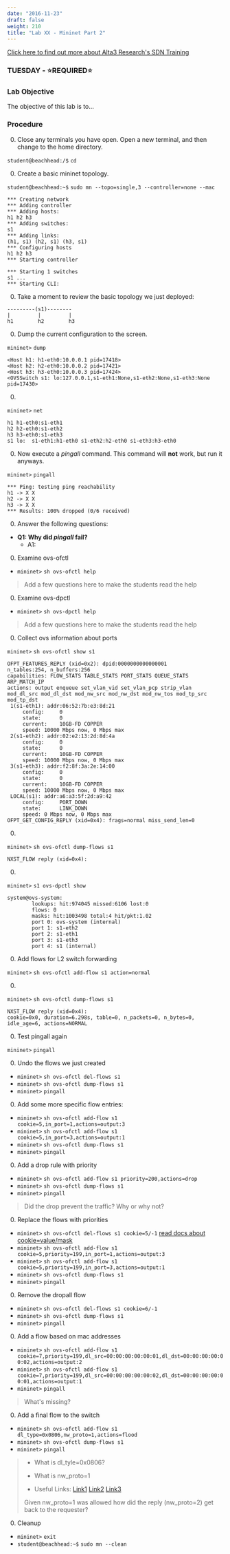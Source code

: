 ```yaml
---
date: "2016-11-23"
draft: false
weight: 210
title: "Lab XX - Mininet Part 2"
---
```

[Click here to find out more about Alta3 Research's SDN Training](https://alta3.com/courses/sdn)

### TUESDAY - &#x2B50;REQUIRED&#x2B50;

### Lab Objective
The objective of this lab is to...

### Procedure

0. Close any terminals you have open. Open a new terminal, and then change to the home directory.

  `student@beachhead:/$` `cd`

0. Create a basic mininet topology.

  `student@beachhead:~$` `sudo mn --topo=single,3 --controller=none --mac`
  
  ```
  *** Creating network
  *** Adding controller
  *** Adding hosts:
  h1 h2 h3
  *** Adding switches:
  s1
  *** Adding links:
  (h1, s1) (h2, s1) (h3, s1)
  *** Configuring hosts
  h1 h2 h3
  *** Starting controller

  *** Starting 1 switches
  s1 ...
  *** Starting CLI:
  ```
  
0. Take a moment to review the basic topology we just deployed:

  ```
  ---------(s1)--------
  |         |         |
  h1        h2        h3
  ```

0. Dump the current configuration to the screen.

  `mininet>` `dump`
  
  ```
  <Host h1: h1-eth0:10.0.0.1 pid=17418>
  <Host h2: h2-eth0:10.0.0.2 pid=17421>
  <Host h3: h3-eth0:10.0.0.3 pid=17424>
  <OVSSwitch s1: lo:127.0.0.1,s1-eth1:None,s1-eth2:None,s1-eth3:None pid=17430>
  ```

0. 

  `mininet>` `net`
  
  ```
  h1 h1-eth0:s1-eth1
  h2 h2-eth0:s1-eth2
  h3 h3-eth0:s1-eth3
  s1 lo:  s1-eth1:h1-eth0 s1-eth2:h2-eth0 s1-eth3:h3-eth0
  ```

0. Now execute a *pingall* command. This command will **not** work, but run it anyways.

  `mininet>` `pingall`
  
  ```
  *** Ping: testing ping reachability
  h1 -> X X
  h2 -> X X
  h3 -> X X
  *** Results: 100% dropped (0/6 received)
  ```

0. Answer the following questions:

  - **Q1: Why did *pingall* fail?**
    - A1:

0. Examine ovs-ofctl

  * `mininet>` `sh ovs-ofctl help`
  
  > Add a few questions here to make the students read the help

0. Examine ovs-dpctl

  * `mininet>` `sh ovs-dpctl help`
  
  > Add a few questions here to make the students read the help

0. Collect ovs information about ports 

  `mininet>` `sh ovs-ofctl show s1`

  ```
  OFPT_FEATURES_REPLY (xid=0x2): dpid:0000000000000001
  n_tables:254, n_buffers:256
  capabilities: FLOW_STATS TABLE_STATS PORT_STATS QUEUE_STATS ARP_MATCH_IP
  actions: output enqueue set_vlan_vid set_vlan_pcp strip_vlan mod_dl_src mod_dl_dst mod_nw_src mod_nw_dst mod_nw_tos mod_tp_src mod_tp_dst
   1(s1-eth1): addr:06:52:7b:e3:8d:21
       config:     0
       state:      0
       current:    10GB-FD COPPER
       speed: 10000 Mbps now, 0 Mbps max
   2(s1-eth2): addr:02:e2:13:2d:8d:4a
       config:     0
       state:      0
       current:    10GB-FD COPPER
       speed: 10000 Mbps now, 0 Mbps max
   3(s1-eth3): addr:f2:8f:3a:2e:14:00
       config:     0
       state:      0
       current:    10GB-FD COPPER
       speed: 10000 Mbps now, 0 Mbps max
   LOCAL(s1): addr:a6:a3:5f:2d:a9:42
       config:     PORT_DOWN
       state:      LINK_DOWN
       speed: 0 Mbps now, 0 Mbps max
  OFPT_GET_CONFIG_REPLY (xid=0x4): frags=normal miss_send_len=0
  ```

0.

  `mininet>` `sh ovs-ofctl dump-flows s1`
  
  ```
  NXST_FLOW reply (xid=0x4):
  ```

0.

  `mininet>` `s1 ovs-dpctl show`

  ```
  system@ovs-system:
          lookups: hit:974045 missed:6106 lost:0
          flows: 0
          masks: hit:1003498 total:4 hit/pkt:1.02
          port 0: ovs-system (internal)
          port 1: s1-eth2
          port 2: s1-eth1
          port 3: s1-eth3
          port 4: s1 (internal)
  ```

0. Add flows for L2 switch forwarding
 
  `mininet>` `sh ovs-ofctl add-flow s1 action=normal`

0.

  `mininet>` `sh ovs-ofctl dump-flows s1`
  
  ```
  NXST_FLOW reply (xid=0x4):
  cookie=0x0, duration=6.298s, table=0, n_packets=0, n_bytes=0, idle_age=6, actions=NORMAL
  ```

0. Test pingall again 
  
  `mininet>` `pingall`

0. Undo the flows we just created 
  
  * `mininet>` `sh ovs-ofctl del-flows s1`
  * `mininet>` `sh ovs-ofctl dump-flows s1`
  * `mininet>` `pingall`

0. Add some more specific flow entries:

  * `mininet>` `sh ovs-ofctl add-flow s1 cookie=5,in_port=1,actions=output:3`
  * `mininet>` `sh ovs-ofctl add-flow s1 cookie=5,in_port=3,actions=output:1`
  * `mininet>` `sh ovs-ofctl dump-flows s1`
  * `mininet>` `pingall`

0. Add a drop rule with priority

  * `mininet>` `sh ovs-ofctl add-flow s1 priority=200,actions=drop`
  * `mininet>` `sh ovs-ofctl dump-flows s1`
  * `mininet>` `pingall`
 
  > Did the drop prevent the traffic? Why or why not?

0. Replace the flows with priorities 

  * `mininet>` `sh ovs-ofctl del-flows s1 cookie=5/-1` [read docs about cookie=value/mask](http://openvswitch.org/support/dist-docs/ovs-ofctl.8.txt)
  * `mininet>` `sh ovs-ofctl add-flow s1 cookie=5,priority=199,in_port=1,actions=output:3`
  * `mininet>` `sh ovs-ofctl add-flow s1 cookie=5,priority=199,in_port=3,actions=output:1`
  * `mininet>` `sh ovs-ofctl dump-flows s1`
  * `mininet>` `pingall`

0. Remove the dropall flow

  * `mininet>` `sh ovs-ofctl del-flows s1 cookie=6/-1`
  * `mininet>` `sh ovs-ofctl dump-flows s1`
  * `mininet>` `pingall`

0. Add a flow based on mac addresses

  * `mininet>` `sh ovs-ofctl add-flow s1 cookie=7,priority=199,dl_src=00:00:00:00:00:01,dl_dst=00:00:00:00:00:02,actions=output:2`
  * `mininet>` `sh ovs-ofctl add-flow s1 cookie=7,priority=199,dl_src=00:00:00:00:00:02,dl_dst=00:00:00:00:00:01,actions=output:1 `
  * `mininet>` `pingall`
 
  > What's missing?

0. Add a final flow to the switch

  * `mininet>` `sh ovs-ofctl add-flow s1 dl_type=0x0806,nw_proto=1,actions=flood`
  * `mininet>` `sh ovs-ofctl dump-flows s1`
  * `mininet>` `pingall`

  > - What is dl_tyle=0x0806? 
  >
  > - What is nw_proto=1
  >
  > - Useful Links: [Link1](http://openvswitch.org/support/dist-docs/ovs-ofctl.8.txt) [Link2](https://en.wikipedia.org/wiki/EtherType) [Link3](https://en.wikipedia.org/wiki/Address_Resolution_Protocol)
  >
  > Given nw_proto=1 was allowed how did the reply (nw_proto=2) get back to the requester?

0. Cleanup  
  
  * `mininet>` `exit`
  * `student@beachhead:~$` `sudo mn --clean`
